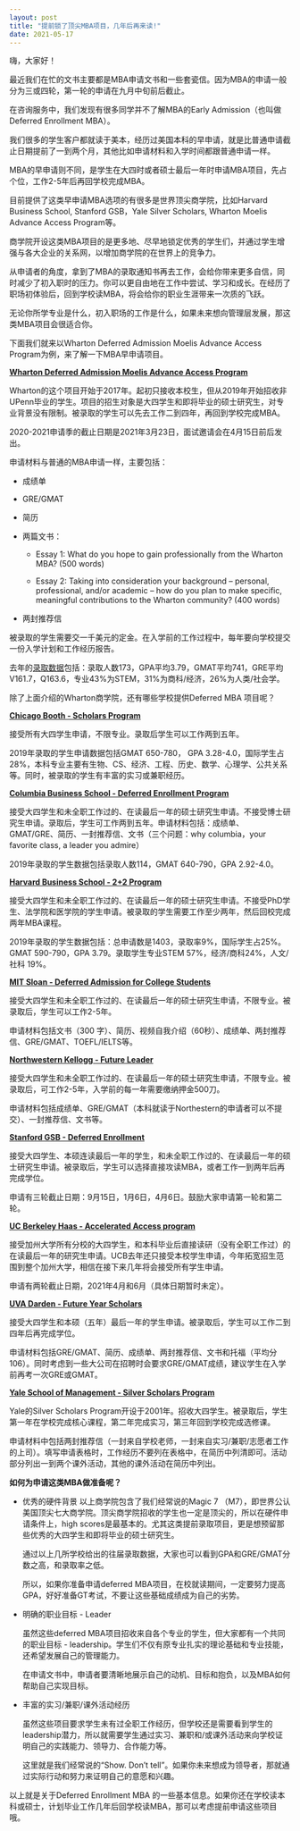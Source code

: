 ```yaml
---
layout: post
title: "提前锁了顶尖MBA项目，几年后再来读!"
date: 2021-05-17
---
```


嗨，大家好！


最近我们在忙的文书主要都是MBA申请文书和一些套瓷信。因为MBA的申请一般分为三或四轮，第一轮的申请在九月中旬前后截止。


在咨询服务中，我们发现有很多同学并不了解MBA的Early Admission（也叫做Deferred Enrollment MBA）。


我们很多的学生客户都就读于美本，经历过美国本科的早申请，就是比普通申请截止日期提前了一到两个月，其他比如申请材料和入学时间都跟普通申请一样。


MBA的早申请则不同，是学生在大四时或者硕士最后一年时申请MBA项目，先占个位，工作2-5年后再回学校完成MBA。


目前提供了这类早申请MBA选项的有很多是世界顶尖商学院，比如Harvard Business School, Stanford GSB，Yale Silver Scholars, Wharton Moelis Advance Access Program等。


商学院开设这类MBA项目的是更多地、尽早地锁定优秀的学生们，并通过学生增强与各大企业的关系网，以增加商学院的在世界上的竞争力。


从申请者的角度，拿到了MBA的录取通知书再去工作，会给你带来更多自信，同时减少了初入职时的压力。你可以更自由地在工作中尝试、学习和成长。在经历了职场初体验后，回到学校读MBA，将会给你的职业生涯带来一次质的飞跃。


无论你所学专业是什么，初入职场的工作是什么，如果未来想向管理层发展，那这类MBA项目会很适合你。


下面我们就来以Wharton Deferred Admission Moelis Advance Access Program为例，来了解一下MBA早申请项目。


**[Wharton Deferred Admission Moelis Advance Access Program](https://mba.wharton.upenn.edu/deferred-admissions/moelis-advance-access-program/)**


Wharton的这个项目开始于2017年。起初只接收本校生，但从2019年开始招收非UPenn毕业的学生。项目的招生对象是大四学生和即将毕业的硕士研究生，对专业背景没有限制。被录取的学生可以先去工作二到四年，再回到学校完成MBA。


2020-2021申请季的截止日期是2021年3月23日，面试邀请会在4月15日前后发出。


申请材料与普通的MBA申请一样，主要包括：

+ 成绩单

+ GRE/GMAT

+ 简历

+ 两篇文书：

    + Essay 1: What do you hope to gain professionally from the Wharton MBA? (500 words)

    + Essay 2: Taking into consideration your background – personal, professional, and/or academic – how do you plan to make specific, meaningful contributions to the Wharton community? (400 words)

+ 两封推荐信


被录取的学生需要交一千美元的定金。在入学前的工作过程中，每年要向学校提交一份入学计划和工作经历报告。


去年的[录取数据](https://mba.wharton.upenn.edu/deferred-admissions/moelis-advance-access-program/)包括：录取人数173，GPA平均3.79，GMAT平均741，GRE平均 V161.7，Q163.6，专业43%为STEM，31%为商科/经济，26%为人类/社会学。


除了上面介绍的Wharton商学院，还有哪些学校提供Deferred MBA 项目呢？


**[Chicago Booth - Scholars Program](https://www.chicagobooth.edu/mba/early-career-programs/chicago-booth-scholars)**


接受所有大四学生申请，不限专业。录取后学生可以工作两到五年。


2019年录取的学生申请数据包括GMAT 650-780， GPA 3.28-4.0，国际学生占28%，本科专业主要有生物、CS、经济、工程、历史、数学、心理学、公共关系等。同时，被录取的学生有丰富的实习或兼职经历。


**[Columbia Business School - Deferred Enrollment Program](https://www8.gsb.columbia.edu/programs/mba/admissions/options-deadlines/deferred-enrollment)**


接受大四学生和未全职工作过的、在读最后一年的硕士研究生申请。不接受博士研究生申请。录取后，学生可工作两到五年。申请材料包括：成绩单、GMAT/GRE、简历、一封推荐信、文书（三个问题：why columbia，your favorite class, a leader you admire）


2019年录取的学生数据包括录取人数114，GMAT 640-790，GPA 2.92-4.0。


**[Harvard Business School - 2+2 Program](https://www.hbs.edu/mba/admissions/application-process/Pages/student-applicants.aspx)**


接受大四学生和未全职工作过的、在读最后一年的硕士研究生申请。不接受PhD学生、法学院和医学院的学生申请。被录取的学生需要工作至少两年，然后回校完成两年MBA课程。


2019年录取的学生数据包括：总申请数是1403，录取率9%，国际学生占25%。GMAT 590-790，GPA 3.79。录取学生专业STEM 57%，经济/商科24%，人文/社科 19%。


**[MIT Sloan - Deferred Admission for College Students](https://mitsloan.mit.edu/mba/admissions/mit-sloan-mba-early-admission)**


接受大四学生和未全职工作过的、在读最后一年的硕士研究生申请，不限专业。被录取后，学生可以工作2-5年。


申请材料包括文书（300 字）、简历、视频自我介绍（60秒）、成绩单、两封推荐信、GRE/GMAT、TOEFL/IELTS等。


**[Northwestern Kellogg - Future Leader](https://www.kellogg.northwestern.edu/programs/full-time-mba/take-action/mba-deferred-admissions.aspx)**


接受大四学生和未全职工作过的、在读最后一年的硕士研究生申请，不限专业。被录取后，可工作2-5年，入学前的每一年需要缴纳押金500刀。


申请材料包括成绩单、GRE/GMAT（本科就读于Northestern的申请者可以不提交）、一封推荐信、文书等。


**[Stanford GSB - Deferred Enrollment](https://www.gsb.stanford.edu/programs/mba/admission/application/deferred-enrollment)**


接受大四学生、本硕连读最后一年的学生，和未全职工作过的、在读最后一年的硕士研究生申请。被录取后，学生可以选择直接攻读MBA，或者工作一到两年后再完成学位。


申请有三轮截止日期：9月15日，1月6日，4月6日。鼓励大家申请第一轮和第二轮。


**[UC Berkeley Haas - Accelerated Access program](https://mba.haas.berkeley.edu/admissions/accelerated-access)**


接受加州大学所有分校的大四学生，和本科毕业后直接读研（没有全职工作过）的在读最后一年的研究生申请。UCB去年还只接受本校学生申请，今年拓宽招生范围到整个加州大学，相信在接下来几年将会接受所有学生申请。


申请有两轮截止日期，2021年4月和6月（具体日期暂时未定）。


**[UVA Darden - Future Year Scholars](https://www.darden.virginia.edu/mba/admissions/apply/future-year)**


接受大四学生和本硕（五年）最后一年的学生申请。被录取后，学生可以工作二到四年后再完成学位。


申请材料包括GRE/GMAT、简历、成绩单、两封推荐信、文书和托福（平均分106）。同时考虑到一些大公司在招聘时会要求GRE/GMAT成绩，建议学生在入学前再考一次GRE或GMAT。


**[Yale School of Management - Silver Scholars Program](https://som.yale.edu/programs/mba/admissions/silver-scholars-program)**


Yale的Silver Scholars Program开设于2001年。招收大四学生。被录取后，学生第一年在学校完成核心课程，第二年完成实习，第三年回到学校完成选修课。


申请材料中包括两封推荐信（一封来自学校老师，一封来自实习/兼职/志愿者工作的上司）。填写申请表格时，工作经历不要列在表格中，在简历中列清即可。活动部分列出一到两个课外活动，其他的课外活动在简历中列出。


**如何为申请这类MBA做准备呢？**


+ 优秀的硬件背景
    以上商学院包含了我们经常说的Magic 7 （M7），即世界公认美国顶尖七大商学院。顶尖商学院招收的学生也一定是顶尖的，所以在硬件申请条件上，high scores是最基本的。尤其这类提前录取项目，更是想预留那些优秀的大四学生和即将毕业的硕士研究生。


    通过以上几所学校给出的往届录取数据，大家也可以看到GPA和GRE/GMAT分数之高，和录取率之低。


    所以，如果你准备申请deferred MBA项目，在校就读期间，一定要努力提高GPA，好好准备GT考试，不要让这些基础成绩成为自己的劣势。


+ 明确的职业目标 - Leader

    虽然这些deferred MBA项目招收来自各个专业的学生，但大家都有一个共同的职业目标 - leadership。学生们不仅有原专业扎实的理论基础和专业技能，还希望发展自己的管理能力。


    在申请文书中，申请者要清晰地展示自己的动机、目标和抱负，以及MBA如何帮助自己实现目标。


+ 丰富的实习/兼职/课外活动经历

    虽然这些项目要求学生未有过全职工作经历，但学校还是需要看到学生的leadership潜力，所以就需要学生通过实习、兼职和/或课外活动来向学校证明自己的实践能力、领导力、合作能力等。


    这里就是我们经常说的“Show. Don’t tell”。如果你未来想成为领导者，那就通过实际行动和努力来证明自己的意愿和兴趣。


以上就是关于Deferred Enrollment MBA 的一些基本信息。如果你还在学校读本科或硕士，计划毕业工作几年后回学校读MBA，那可以考虑提前申请这些项目哦。

